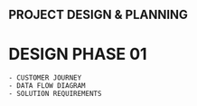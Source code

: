 ## PROJECT DESIGN & PLANNING
# DESIGN PHASE 01
    - CUSTOMER JOURNEY
    - DATA FLOW DIAGRAM
    - SOLUTION REQUIREMENTS